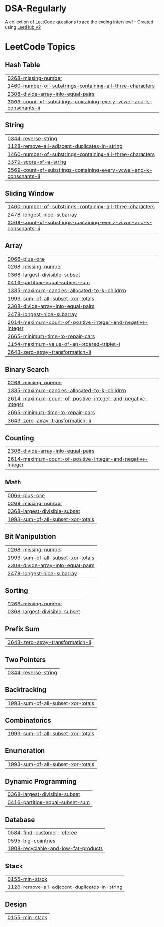# DSA-Regularly
A collection of LeetCode questions to ace the coding interview! - Created using [LeetHub v2](https://github.com/arunbhardwaj/LeetHub-2.0)

<!---LeetCode Topics Start-->
# LeetCode Topics
## Hash Table
|  |
| ------- |
| [0268-missing-number](https://github.com/tripurari13/DSA-Regularly/tree/master/0268-missing-number) |
| [1460-number-of-substrings-containing-all-three-characters](https://github.com/tripurari13/DSA-Regularly/tree/master/1460-number-of-substrings-containing-all-three-characters) |
| [2308-divide-array-into-equal-pairs](https://github.com/tripurari13/DSA-Regularly/tree/master/2308-divide-array-into-equal-pairs) |
| [3569-count-of-substrings-containing-every-vowel-and-k-consonants-ii](https://github.com/tripurari13/DSA-Regularly/tree/master/3569-count-of-substrings-containing-every-vowel-and-k-consonants-ii) |
## String
|  |
| ------- |
| [0344-reverse-string](https://github.com/tripurari13/DSA-Regularly/tree/master/0344-reverse-string) |
| [1128-remove-all-adjacent-duplicates-in-string](https://github.com/tripurari13/DSA-Regularly/tree/master/1128-remove-all-adjacent-duplicates-in-string) |
| [1460-number-of-substrings-containing-all-three-characters](https://github.com/tripurari13/DSA-Regularly/tree/master/1460-number-of-substrings-containing-all-three-characters) |
| [3379-score-of-a-string](https://github.com/tripurari13/DSA-Regularly/tree/master/3379-score-of-a-string) |
| [3569-count-of-substrings-containing-every-vowel-and-k-consonants-ii](https://github.com/tripurari13/DSA-Regularly/tree/master/3569-count-of-substrings-containing-every-vowel-and-k-consonants-ii) |
## Sliding Window
|  |
| ------- |
| [1460-number-of-substrings-containing-all-three-characters](https://github.com/tripurari13/DSA-Regularly/tree/master/1460-number-of-substrings-containing-all-three-characters) |
| [2478-longest-nice-subarray](https://github.com/tripurari13/DSA-Regularly/tree/master/2478-longest-nice-subarray) |
| [3569-count-of-substrings-containing-every-vowel-and-k-consonants-ii](https://github.com/tripurari13/DSA-Regularly/tree/master/3569-count-of-substrings-containing-every-vowel-and-k-consonants-ii) |
## Array
|  |
| ------- |
| [0066-plus-one](https://github.com/tripurari13/DSA-Regularly/tree/master/0066-plus-one) |
| [0268-missing-number](https://github.com/tripurari13/DSA-Regularly/tree/master/0268-missing-number) |
| [0368-largest-divisible-subset](https://github.com/tripurari13/DSA-Regularly/tree/master/0368-largest-divisible-subset) |
| [0416-partition-equal-subset-sum](https://github.com/tripurari13/DSA-Regularly/tree/master/0416-partition-equal-subset-sum) |
| [1335-maximum-candies-allocated-to-k-children](https://github.com/tripurari13/DSA-Regularly/tree/master/1335-maximum-candies-allocated-to-k-children) |
| [1993-sum-of-all-subset-xor-totals](https://github.com/tripurari13/DSA-Regularly/tree/master/1993-sum-of-all-subset-xor-totals) |
| [2308-divide-array-into-equal-pairs](https://github.com/tripurari13/DSA-Regularly/tree/master/2308-divide-array-into-equal-pairs) |
| [2478-longest-nice-subarray](https://github.com/tripurari13/DSA-Regularly/tree/master/2478-longest-nice-subarray) |
| [2614-maximum-count-of-positive-integer-and-negative-integer](https://github.com/tripurari13/DSA-Regularly/tree/master/2614-maximum-count-of-positive-integer-and-negative-integer) |
| [2665-minimum-time-to-repair-cars](https://github.com/tripurari13/DSA-Regularly/tree/master/2665-minimum-time-to-repair-cars) |
| [3154-maximum-value-of-an-ordered-triplet-i](https://github.com/tripurari13/DSA-Regularly/tree/master/3154-maximum-value-of-an-ordered-triplet-i) |
| [3643-zero-array-transformation-ii](https://github.com/tripurari13/DSA-Regularly/tree/master/3643-zero-array-transformation-ii) |
## Binary Search
|  |
| ------- |
| [0268-missing-number](https://github.com/tripurari13/DSA-Regularly/tree/master/0268-missing-number) |
| [1335-maximum-candies-allocated-to-k-children](https://github.com/tripurari13/DSA-Regularly/tree/master/1335-maximum-candies-allocated-to-k-children) |
| [2614-maximum-count-of-positive-integer-and-negative-integer](https://github.com/tripurari13/DSA-Regularly/tree/master/2614-maximum-count-of-positive-integer-and-negative-integer) |
| [2665-minimum-time-to-repair-cars](https://github.com/tripurari13/DSA-Regularly/tree/master/2665-minimum-time-to-repair-cars) |
| [3643-zero-array-transformation-ii](https://github.com/tripurari13/DSA-Regularly/tree/master/3643-zero-array-transformation-ii) |
## Counting
|  |
| ------- |
| [2308-divide-array-into-equal-pairs](https://github.com/tripurari13/DSA-Regularly/tree/master/2308-divide-array-into-equal-pairs) |
| [2614-maximum-count-of-positive-integer-and-negative-integer](https://github.com/tripurari13/DSA-Regularly/tree/master/2614-maximum-count-of-positive-integer-and-negative-integer) |
## Math
|  |
| ------- |
| [0066-plus-one](https://github.com/tripurari13/DSA-Regularly/tree/master/0066-plus-one) |
| [0268-missing-number](https://github.com/tripurari13/DSA-Regularly/tree/master/0268-missing-number) |
| [0368-largest-divisible-subset](https://github.com/tripurari13/DSA-Regularly/tree/master/0368-largest-divisible-subset) |
| [1993-sum-of-all-subset-xor-totals](https://github.com/tripurari13/DSA-Regularly/tree/master/1993-sum-of-all-subset-xor-totals) |
## Bit Manipulation
|  |
| ------- |
| [0268-missing-number](https://github.com/tripurari13/DSA-Regularly/tree/master/0268-missing-number) |
| [1993-sum-of-all-subset-xor-totals](https://github.com/tripurari13/DSA-Regularly/tree/master/1993-sum-of-all-subset-xor-totals) |
| [2308-divide-array-into-equal-pairs](https://github.com/tripurari13/DSA-Regularly/tree/master/2308-divide-array-into-equal-pairs) |
| [2478-longest-nice-subarray](https://github.com/tripurari13/DSA-Regularly/tree/master/2478-longest-nice-subarray) |
## Sorting
|  |
| ------- |
| [0268-missing-number](https://github.com/tripurari13/DSA-Regularly/tree/master/0268-missing-number) |
| [0368-largest-divisible-subset](https://github.com/tripurari13/DSA-Regularly/tree/master/0368-largest-divisible-subset) |
## Prefix Sum
|  |
| ------- |
| [3643-zero-array-transformation-ii](https://github.com/tripurari13/DSA-Regularly/tree/master/3643-zero-array-transformation-ii) |
## Two Pointers
|  |
| ------- |
| [0344-reverse-string](https://github.com/tripurari13/DSA-Regularly/tree/master/0344-reverse-string) |
## Backtracking
|  |
| ------- |
| [1993-sum-of-all-subset-xor-totals](https://github.com/tripurari13/DSA-Regularly/tree/master/1993-sum-of-all-subset-xor-totals) |
## Combinatorics
|  |
| ------- |
| [1993-sum-of-all-subset-xor-totals](https://github.com/tripurari13/DSA-Regularly/tree/master/1993-sum-of-all-subset-xor-totals) |
## Enumeration
|  |
| ------- |
| [1993-sum-of-all-subset-xor-totals](https://github.com/tripurari13/DSA-Regularly/tree/master/1993-sum-of-all-subset-xor-totals) |
## Dynamic Programming
|  |
| ------- |
| [0368-largest-divisible-subset](https://github.com/tripurari13/DSA-Regularly/tree/master/0368-largest-divisible-subset) |
| [0416-partition-equal-subset-sum](https://github.com/tripurari13/DSA-Regularly/tree/master/0416-partition-equal-subset-sum) |
## Database
|  |
| ------- |
| [0584-find-customer-referee](https://github.com/tripurari13/DSA-Regularly/tree/master/0584-find-customer-referee) |
| [0595-big-countries](https://github.com/tripurari13/DSA-Regularly/tree/master/0595-big-countries) |
| [1908-recyclable-and-low-fat-products](https://github.com/tripurari13/DSA-Regularly/tree/master/1908-recyclable-and-low-fat-products) |
## Stack
|  |
| ------- |
| [0155-min-stack](https://github.com/tripurari13/DSA-Regularly/tree/master/0155-min-stack) |
| [1128-remove-all-adjacent-duplicates-in-string](https://github.com/tripurari13/DSA-Regularly/tree/master/1128-remove-all-adjacent-duplicates-in-string) |
## Design
|  |
| ------- |
| [0155-min-stack](https://github.com/tripurari13/DSA-Regularly/tree/master/0155-min-stack) |
<!---LeetCode Topics End-->